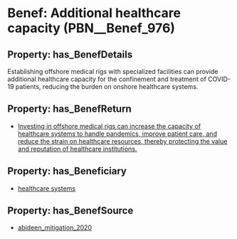 # Benef: __Additional healthcare capacity__ (PBN__Benef_976)

## Property: has_BenefDetails

Establishing offshore medical rigs with specialized facilities can provide additional healthcare capacity for the confinement and treatment of COVID-19 patients, reducing the burden on onshore healthcare systems.

## Property: has_BenefReturn

* [Investing in offshore medical rigs can increase the capacity of healthcare systems to handle pandemics, improve patient care, and reduce the strain on healthcare resources, thereby protecting the value and reputation of healthcare institutions.](../BenefReturn/PBN__BenefReturn_1075)

## Property: has_Beneficiary

* [healthcare systems](../Stakeholder/PBN__Stakeholder_193)

## Property: has_BenefSource

* [abideen_mitigation_2020](../Article/PBN__Article_200)


